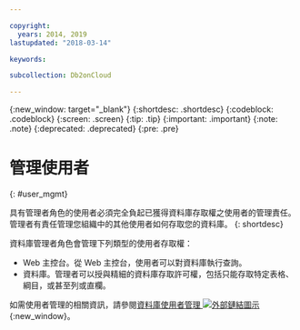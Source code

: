 ```yaml
---

copyright:
  years: 2014, 2019
lastupdated: "2018-03-14"

keywords: 

subcollection: Db2onCloud

---
```


<!-- Attribute definitions --> 
{:new_window: target="_blank"}
{:shortdesc: .shortdesc}
{:codeblock: .codeblock}
{:screen: .screen}
{:tip: .tip}
{:important: .important}
{:note: .note}
{:deprecated: .deprecated}
{:pre: .pre}

# 管理使用者
{: #user_mgmt}

具有管理者角色的使用者必須完全負起已獲得資料庫存取權之使用者的管理責任。管理者有責任管理您組織中的其他使用者如何存取您的資料庫。
{: shortdesc}

資料庫管理者角色會管理下列類型的使用者存取權： 
* Web 主控台。從 Web 主控台，使用者可以對資料庫執行查詢。
* 資料庫。管理者可以授與精細的資料庫存取許可權，包括只能存取特定表格、綱目，或甚至列或直欄。 

如需使用者管理的相關資訊，請參閱[資料庫使用者管理 ![外部鏈結圖示](../../icons/launch-glyph.svg "外部鏈結圖示")](https://www.ibm.com/support/knowledgecenter/SS6NHC/com.ibm.swg.im.dashdb.security.doc/doc/user_mgmnt.html){:new_window}。
